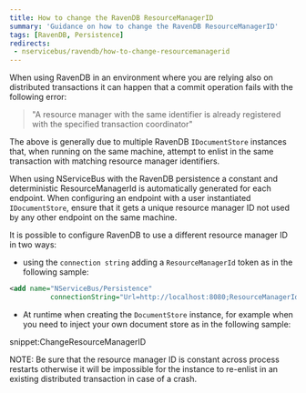 ```yaml
---
title: How to change the RavenDB ResourceManagerID
summary: 'Guidance on how to change the RavenDB ResourceManagerID'
tags: [RavenDB, Persistence]
redirects:
 - nservicebus/ravendb/how-to-change-resourcemanagerid
---
```


When using RavenDB in an environment where you are relying also on distributed transactions it can happen that a commit operation fails with the following error:

> "A resource manager with the same identifier is already registered with the specified transaction coordinator"

The above is generally due to multiple RavenDB `IDocumentStore` instances that, when running on the same machine, attempt to enlist in the same transaction with matching resource manager identifiers.

When using NServiceBus with the RavenDB persistence a constant and deterministic ResourceManagerId is automatically generated for each endpoint. When configuring an endpoint with a user instantiated `IDocumentStore`, ensure that it gets a unique resource manager ID not used by any other endpoint on the same machine.

It is possible to configure RavenDB to use a different resource manager ID in two ways:

* using the `connection string` adding a `ResourceManagerId` token as in the following sample: 

```xml
<add name="NServiceBus/Persistence"
          connectionString="Url=http://localhost:8080;ResourceManagerId=d5723e19-92ad-4531-adad-8611e6e05c8a" />
```

* At runtime when creating the `DocumentStore` instance, for example when you need to inject your own document store as in the following sample:

snippet:ChangeResourceManagerID

NOTE: Be sure that the resource manager ID is constant across process restarts otherwise it will be impossible for the instance to re-enlist in an existing distributed transaction in case of a crash.

